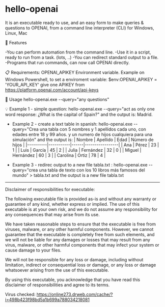 # hello-openai
It is an executable ready to use, and an easy form to make queries & questions to OPENAI, from a command line interpreter (CLI) for Windows, Linux, Mac

🚀 Features

-You can perform automation from the command line.
-Use it in a script, ready to run from a task. (lots, ..)
-You can redirect standard output to a file.
-Programs that run commands, can now call OPENAI directly.

📋 Requirements: 
OPENAI_APIKEY Environment variable. Example on Windows Powershell, to set a enviroment variable: $env:OPENAI_APIKEY = 'YOUR_API_KEY'
give one APIKEY from https://platform.openai.com/account/api-keys

🔧 Usage
hello-openai.exe --query="any questions"

💡 Example 1 - simple question:
  hello-openai.exe --query="act as only one word response: ¿What is the capital of Spain?"
and the output is:
  Madrid.
  
* Example 2 - create a text table in spanish:
  hello-openai.exe --query="Crea una tabla con 5 nombres y 1 apellidos cada uno, con edades entre 18 y 99 años. y un numero de hijos cualquiera para una simulación"
and the output is:
| Nombre   | Apellido  | Edad | Número de hijos |
|----------|-----------|------|-----------------|
| Ana      | Pérez     | 23   | 1               |
| Luis     | García    | 45   | 2               |
| Julia    | Fernández | 32   | 0               |
| Miguel   | Hernández | 60   | 3               |
| Carolina | Ortiz     | 78   | 4               |

* Example 3 - redirec output to a new file tabla.txt :
  hello-openai.exe --query="crea una tabla de texto con los 10 libros más famosos del mundo" > tabla.txt
and the output is a new file tabla.txt

--------------------------------------------------------------------
Disclaimer of responsibilities for executable:

The following executable file is provided as-is and without any warranty or guarantee of any kind, whether express or implied. The use of this executable is at your own risk, and we do not assume any responsibility for any consequences that may arise from its use.

We have taken reasonable steps to ensure that the executable is free from viruses, malware, or any other harmful components. However, we cannot guarantee that the executable is completely free from such elements, and we will not be liable for any damages or losses that may result from any virus, malware, or other harmful components that may infect your system or cause damage to your files.

We will not be responsible for any loss or damage, including without limitation, indirect or consequential loss or damage, or any loss or damage whatsoever arising from the use of this executable.

By using this executable, you acknowledge that you have read this disclaimer of responsibilities and agree to its terms.

Virus checked: https://online273.drweb.com/cache/?i=498b423f98bd5a1b699a788034218081
